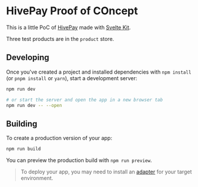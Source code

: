 # HivePay Proof of COncept

This is a little PoC of [HivePay](https://hivepay.io) made with [Svelte Kit](https://kit.svelte.dev).

Three test products are in the `product` store.


## Developing

Once you've created a project and installed dependencies with `npm install` (or `pnpm install` or `yarn`), start a development server:

```bash
npm run dev

# or start the server and open the app in a new browser tab
npm run dev -- --open
```

## Building

To create a production version of your app:

```bash
npm run build
```

You can preview the production build with `npm run preview`.

> To deploy your app, you may need to install an [adapter](https://kit.svelte.dev/docs/adapters) for your target environment.
